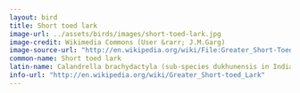 ```yaml
---
layout: bird
title: Short toed lark
image-url: ../assets/birds/images/short-toed-lark.jpg
image-credit: Wikimedia Commons (User &rarr; J.M.Garg)
image-source-url: "http://en.wikipedia.org/wiki/File:Greater_Short-Toed_Lark_(Calandrella_brachydactyla)_I_IMG_4695.jpg"
common-name: Short toed lark 
latin-name: Calandrella brachydactyla (sub-species dukhunensis in India)
info-url: "http://en.wikipedia.org/wiki/Greater_Short-toed_Lark"
---
```


